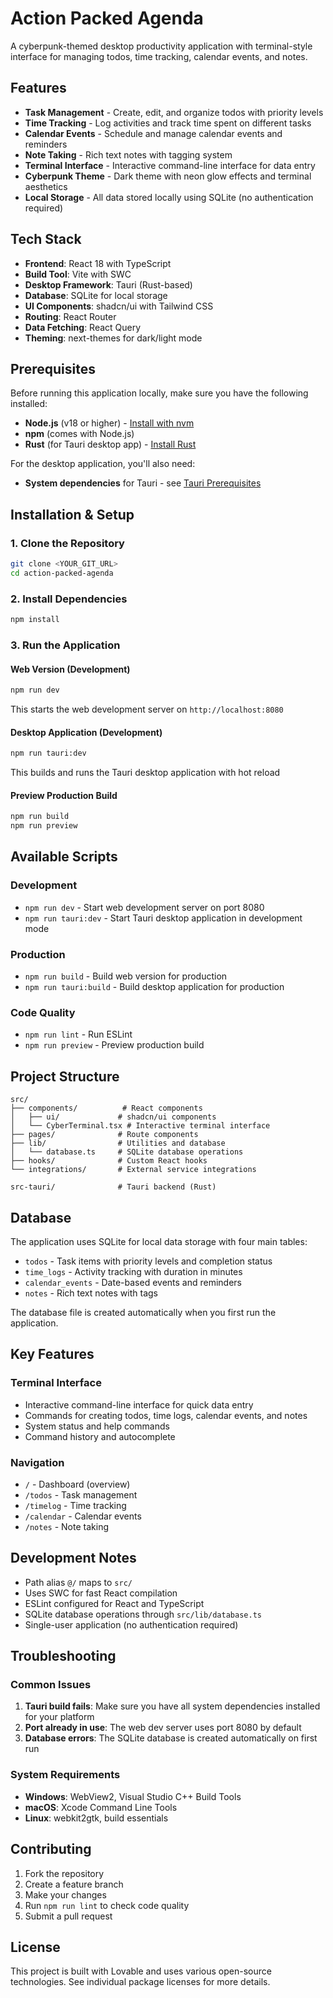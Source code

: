 # Action Packed Agenda

A cyberpunk-themed desktop productivity application with terminal-style interface for managing todos, time tracking, calendar events, and notes.

## Features

- **Task Management** - Create, edit, and organize todos with priority levels
- **Time Tracking** - Log activities and track time spent on different tasks
- **Calendar Events** - Schedule and manage calendar events and reminders
- **Note Taking** - Rich text notes with tagging system
- **Terminal Interface** - Interactive command-line interface for data entry
- **Cyberpunk Theme** - Dark theme with neon glow effects and terminal aesthetics
- **Local Storage** - All data stored locally using SQLite (no authentication required)

## Tech Stack

- **Frontend**: React 18 with TypeScript
- **Build Tool**: Vite with SWC
- **Desktop Framework**: Tauri (Rust-based)
- **Database**: SQLite for local storage
- **UI Components**: shadcn/ui with Tailwind CSS
- **Routing**: React Router
- **Data Fetching**: React Query
- **Theming**: next-themes for dark/light mode

## Prerequisites

Before running this application locally, make sure you have the following installed:

- **Node.js** (v18 or higher) - [Install with nvm](https://github.com/nvm-sh/nvm#installing-and-updating)
- **npm** (comes with Node.js)
- **Rust** (for Tauri desktop app) - [Install Rust](https://rustup.rs/)

For the desktop application, you'll also need:
- **System dependencies** for Tauri - see [Tauri Prerequisites](https://tauri.app/v1/guides/getting-started/prerequisites)

## Installation & Setup

### 1. Clone the Repository

```bash
git clone <YOUR_GIT_URL>
cd action-packed-agenda
```

### 2. Install Dependencies

```bash
npm install
```

### 3. Run the Application

#### Web Version (Development)
```bash
npm run dev
```
This starts the web development server on `http://localhost:8080`

#### Desktop Application (Development)
```bash
npm run tauri:dev
```
This builds and runs the Tauri desktop application with hot reload

#### Preview Production Build
```bash
npm run build
npm run preview
```

## Available Scripts

### Development
- `npm run dev` - Start web development server on port 8080
- `npm run tauri:dev` - Start Tauri desktop application in development mode

### Production
- `npm run build` - Build web version for production
- `npm run tauri:build` - Build desktop application for production

### Code Quality
- `npm run lint` - Run ESLint
- `npm run preview` - Preview production build

## Project Structure

```
src/
├── components/          # React components
│   ├── ui/             # shadcn/ui components
│   └── CyberTerminal.tsx # Interactive terminal interface
├── pages/              # Route components
├── lib/                # Utilities and database
│   └── database.ts     # SQLite database operations
├── hooks/              # Custom React hooks
└── integrations/       # External service integrations

src-tauri/              # Tauri backend (Rust)
```

## Database

The application uses SQLite for local data storage with four main tables:
- `todos` - Task items with priority levels and completion status
- `time_logs` - Activity tracking with duration in minutes
- `calendar_events` - Date-based events and reminders
- `notes` - Rich text notes with tags

The database file is created automatically when you first run the application.

## Key Features

### Terminal Interface
- Interactive command-line interface for quick data entry
- Commands for creating todos, time logs, calendar events, and notes
- System status and help commands
- Command history and autocomplete

### Navigation
- `/` - Dashboard (overview)
- `/todos` - Task management
- `/timelog` - Time tracking
- `/calendar` - Calendar events
- `/notes` - Note taking

## Development Notes

- Path alias `@/` maps to `src/`
- Uses SWC for fast React compilation
- ESLint configured for React and TypeScript
- SQLite database operations through `src/lib/database.ts`
- Single-user application (no authentication required)

## Troubleshooting

### Common Issues

1. **Tauri build fails**: Make sure you have all system dependencies installed for your platform
2. **Port already in use**: The web dev server uses port 8080 by default
3. **Database errors**: The SQLite database is created automatically on first run

### System Requirements

- **Windows**: WebView2, Visual Studio C++ Build Tools
- **macOS**: Xcode Command Line Tools
- **Linux**: webkit2gtk, build essentials

## Contributing

1. Fork the repository
2. Create a feature branch
3. Make your changes
4. Run `npm run lint` to check code quality
5. Submit a pull request

## License

This project is built with Lovable and uses various open-source technologies. See individual package licenses for more details.